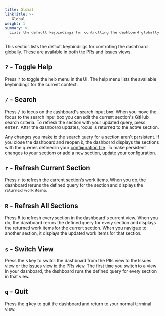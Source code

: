 ```yaml
---
title: Global
linkTitle: >-
   Global
weight: 1
summary: >-
  Lists the default keybindings for controlling the dashboard globally.
---
```


This section lists the default keybindings for controlling the dashboard globally. These are
available in both the PRs and Issues views.

## `?` - Toggle Help 

Press <kbd>?</kbd> to toggle the help menu in the UI. The help menu lists the available
keybindings for the current context.

## `/` - Search 

Press <kbd>/</kbd> to focus on the dashboard's search input box. When you move the focus to the
search input box you can edit the current section's GitHub search criteria. To refresh the section
with your updated query, press <kbd>enter</kbd>. After the dashboard updates, focus is returned to
the active section.

Any changes you make to the search query for a section aren't persistent. If you close the
dashboard and reopen it, the dashboard displays the sections with the queries defined in your
[configuration file](../../configuration/_index.md). To make persistent changes to your sections
or add a new section, update your configuration.

## `r` - Refresh Current Section 

Press <kbd>r</kbd> to refresh the current section's work items. When you do, the dashboard reruns
the defined query for the section and displays the returned work items.

## `R` - Refresh All Sections 

Press <kbd>R</kbd> to refresh every section in the dashboard's current view. When you do, the
dashboard reruns the defined query for every section and displays the returned work items for the
current section. When you navigate to another section, it displays the updated work items for that
section.

## `s` - Switch View 

Press the <kbd>s</kbd> key to switch the dashboard from the PRs view to the Issues view or the
Issues view to the PRs view. The first time you switch to a view in your dashboard, the dashboard
runs the defined query for every section in that view.

## `q` - Quit 

Press the <kbd>q</kbd> key to quit the dashboard and return to your normal terminal view.
